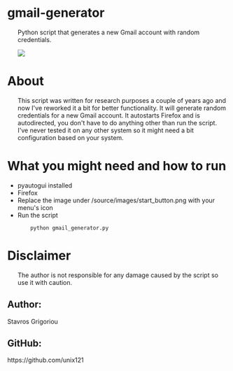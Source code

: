 <h1> gmail-generator </h1>
<ul>
	Python script that generates a new Gmail account with random credentials.

![](https://github.com/unix121/gmail-generator/blob/master/workflow/workflow.gif?raw=true)
</ul>

<h1>About</h1>
<ul> This script was written for research purposes a couple of years ago and now I've reworked it a bit for better functionality. It will generate random credentials for a new Gmail account. It autostarts Firefox and is autodirected, you don't have to do anything other than run the script. I've never tested it on any other system so it might need a bit configuration based on your system.
</ul>

<h1>What you might need and how to run</h1>
<ul>
	<li> pyautogui installed </li>
	<li> Firefox </li>
	<li> Replace the image under /source/images/start_button.png with your menu's icon</li>
	<li> Run the script 

		python gmail_generator.py	

</li>
</ul>

<h1>Disclaimer </h1>
<ul> The author is not responsible for any damage caused by the script so use it with caution.</ul>

<h2>Author:</h2> Stavros Grigoriou
<h2>GitHub:</h2> https://github.com/unix121
